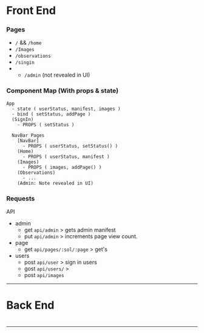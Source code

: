 # Front End

### Pages
- `/` && `/home`
- `/Images`
- `/observations`
- `/singin`
- * `/admin` (not revealed in UI)

### Component Map (With props & state)
```
App
  - state ( userStatus, manifest, images )
  - bind ( setStatus, addPage )
  (SignIn)
    - PROPS ( setStatus )

  NavBar Pages    
    [NavBar]
      - PROPS ( userStatus, setStatus() )
    (Home)
      - PROPS ( userStatus, manifest )
    (Images)
      - PROPS ( images, addPage() )
    (Observations)
      - ... 
    (Admin: Note revealed in UI)
```
### Requests

API
- admin
  - get `api/admin` > gets admin manifest
  - put `api/admin` > increments page view count.  
- page
  - get `api/pages/:sol/:page` > get's
- users
  - post `api/user` > sign in users
  - gost `api/users/` >
  - post `api/images`

----

# Back End

#

----
